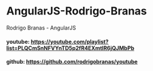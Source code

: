 # AngularJS-Rodrigo-Branas
Rodrigo Branas - AngularJS
#### youtube: https://youtube.com/playlist?list=PLQCmSnNFVYnTD5p2fR4EXmtlR6jQJMbPb
#### github: https://github.com/rodrigobranas/youtube
